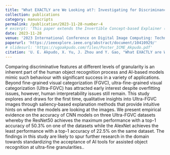 ```yaml
---
title: "What EXACTLY are We Looking at?: Investigating for Discriminance in Ultra-Fine-Grained Visual Categorization Tasks"
collection: publications
category: manuscripts
permalink: /publication/2023-11-28-number-4
# excerpt: 'This paper extends the Invertible Concept-based Explainer (ICE) to introduce a new ingredient measuring concept consistency.'
date: 2023-11-28
venue: '2023 International Conference on Digital Image Computing: Techniques and Applications (DICTA)'
paperurl: 'https://ieeexplore.ieee.org/abstract/document/10410929/'
# slidesurl: 'https://ugoakpudo.com/files/Poster_ICME_Akpudo.pdf'
citation: 'U. E. Akpudo, X. Yu, J. Zhou and Y. Gao, "What EXACTLY are We Looking at?: Investigating for Discriminance in Ultra-Fine-Grained Visual Categorization Tasks," 2023 International Conference on Digital Image Computing: Techniques and Applications (DICTA), Port Macquarie, Australia, 2023, pp. 129-136, doi: 10.1109/DICTA60407.2023.00026.'
---
```


Comparing discriminative features at different levels of granularity is an inherent part of the human object recognition process and AI-based models mimic such behaviour with significant success in a variety of applications. Beyond fine-grained visual categorization (FGVC), ultra-fine-grained visual categorization (Ultra-FGVC) has attracted early interest despite overfitting issues, however, human interpretability issues still remain. This study explores and draws for the first time, qualitative insights into Ultra-FGVC images through saliency-based explanation methods that provide intuitive hints on where the models are looking at the images. We present empirical evidence on the accuracy of CNN models on three Ultra-FGVC datasets whereby the ResNet50 achieves the maximum performance with a top-1 accuracy of 50.3% on one of the datasets while the AlexNet achieves the least performance with a top-1 accuracy of 22.5% on the same dataset. The findings in this study are likely to spur further research in the domain towards standardizing the acceptance of AI tools for assisted object recognition at ultra-fine granularities..
